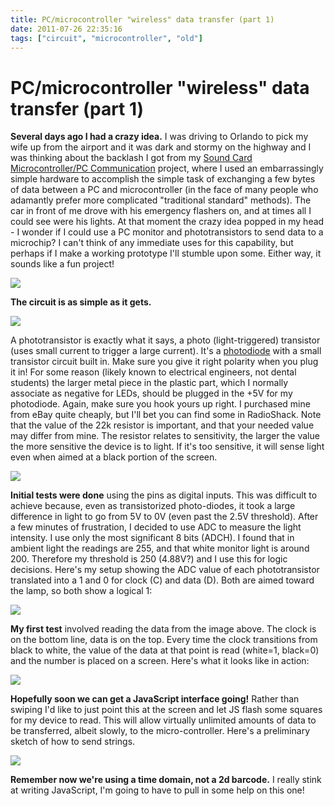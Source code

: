 ```yaml
---
title: PC/microcontroller "wireless" data transfer (part 1)
date: 2011-07-26 22:35:16
tags: ["circuit", "microcontroller", "old"]
---
```


# PC/microcontroller "wireless" data transfer (part 1)

__Several days ago I had a crazy idea.__ I was driving to Orlando to pick my wife up from the airport and it was dark and stormy on the highway and I was thinking about the backlash I got from my [Sound Card Microcontroller/PC Communication](http://www.swharden.com/blog/2011-07-09-sound-card-microcontrollerpc-communication/) project, where I used an embarrassingly simple hardware to accomplish the simple task of exchanging a few bytes of data between a PC and microcontroller (in the face of many people who adamantly prefer more complicated "traditional standard" methods). The car in front of me drove with his emergency flashers on, and at times all I could see were his lights. At that moment the crazy idea popped in my head - I wonder if I could use a PC monitor and phototransistors to send data to a microchip? I can't think of any immediate uses for this capability, but perhaps if I make a working prototype I'll stumble upon some. Either way, it sounds like a fun project!

<div class="text-center img-border">

![](https://swharden.com/static/2011/07/26/DSCN1652.jpg)

</div>

__The circuit is as simple as it gets.__ 

<div class="text-center">

![](https://swharden.com/static/2011/07/26/PHOTOTRANSISTOR-MICROCONTROLLER-CIRCUIT.png)

</div>

A phototransistor is exactly what it says, a photo (light-triggered) transistor (uses small current to trigger a large current). It's a [photodiode](http://en.wikipedia.org/wiki/Photodiode) with a small transistor circuit built in. Make sure you give it right polarity when you plug it in! For some reason (likely known to electrical engineers, not dental students) the larger metal piece in the plastic part, which I normally associate as negative for LEDs, should be plugged in the +5V for my photodiode. Again, make sure you hook yours up right. I purchased mine from eBay quite cheaply, but I'll bet you can find some in RadioShack.  Note that the value of the 22k resistor is important, and that your needed value may differ from mine. The resistor relates to sensitivity, the larger the value the more sensitive the device is to light. If it's too sensitive, it will sense light even when aimed at a black portion of the screen.


<div class="text-center">

![](https://swharden.com/static/2011/07/26/hardcode.jpg)

</div>

__Initial tests were done__ using the pins as digital inputs. This was difficult to achieve because, even as transistorized photo-diodes, it took a large difference in light to go from 5V to 0V (even past the 2.5V threshold). After a few minutes of frustration, I decided to use ADC to measure the light intensity. I use only the most significant 8 bits (ADCH). I found that in ambient light the readings are 255, and that white monitor light is around 200. Therefore my threshold is 250 (4.88V?) and I use this for logic decisions. Here's my setup showing the ADC value of each phototransistor translated into a 1 and 0 for clock (C) and data (D). Both are aimed toward the lamp, so both show a logical 1:

<div class="text-center img-border">

![](https://swharden.com/static/2011/07/26/DSCN1651.jpg)

</div>

__My first test__ involved reading the data from the image above. The clock is on the bottom line, data is on the top. Every time the clock transitions from black to white, the value of the data at that point is read (white=1, black=0) and the number is placed on a screen.  Here's what it looks like in action:

![](https://www.youtube.com/embed/lvVjsMMCx0U)

__Hopefully soon we can get a JavaScript interface going!__ Rather than swiping I'd like to just point this at the screen and let JS flash some squares for my device to read. This will allow virtually unlimited amounts of data to be transferred, albeit slowly, to the micro-controller. Here's a preliminary sketch of how to send strings.


<div class="text-center">

![](https://swharden.com/static/2011/07/26/string.png)

</div>

__Remember now we're using a time domain, not a 2d barcode.__ I really stink at writing JavaScript, I'm going to have to pull in some help on this one!
